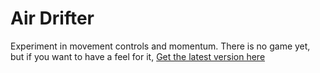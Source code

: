 # Air Drifter
Experiment in movement controls and momentum. There is no game yet, but if you want to have a feel for it, [Get the latest version here](https://drive.google.com/drive/folders/1LhDUiw5Xm7-YSecojaLLYwt6-cYH_fd5?usp=drive_link)